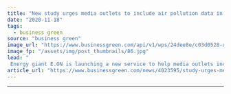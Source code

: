 ```yaml
---
title: "New study urges media outlets to include air pollution data in weather forecasts"
date: "2020-11-18"
tags: 
  - business green
source: "business green"
image_url: "https://www.businessgreen.com/api/v1/wps/24dee8e/c03d0528-dc4f-4603-9512-4f7919ac3fdb/3/pollution-monitor-185x114.jpg"
image_fp: "/assets/img/post_thumbnails/86.jpg"
lead: "
 Energy giant E.ON is launching a new service to help media outlets include information on air pollution levels in their weather forecasts ..."
article_url: "https://www.businessgreen.com/news/4023595/study-urges-media-outlets-air-pollution-weather-forecasts"
---
```


---
